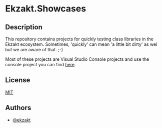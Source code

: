 # Ekzakt.Showcases


## Description
This repository contains projects for quickly testing class libraries in the Ekzakt ecosystem.  Sometimes, 'quickly' can mean 'a little bit dirty' as wel but we are aware of that. ;-)

Most of these projects are Visual Studio Console projects and use the console project you can find [here](https://github.com/Ekzakt/Ekzakt.Templates/tree/master/Ekzakt.Templates.Console). 


## License
[MIT](https://choosealicense.com/licenses/mit/)


## Authors
- [@ekzakt](https://www.github.com/ekzakt)
